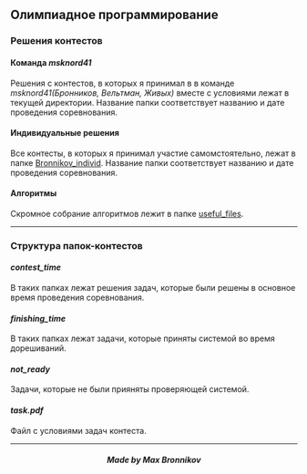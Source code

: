 ## Олимпиадное программирование


### Решения контестов


#### Команда *msknord41*

Решения с контестов, в которых я принимал в в команде *msknord41(Бронников, Вельтман, Живых)* вместе с условиями лежат в текущей директории. Название папки соответствует названию и дате проведения соревнования.



#### Индивидуальные решения

Все контесты, в которых я принимал участие самомстоятельно, лежат в папке [Bronnikov_individ](Bronnikov_individ). Название папки соответствует названию и дате проведения соревнования.

#### Алгоритмы

Скромное собрание алгоритмов лежит в папке [useful_files](useful_files).

---------------------

### Структура папок-контестов

#### *contest_time*

В таких папках лежат решения задач, которые были решены  в основное время проведения соревнования.

#### *finishing_time*

В таких папках лежат задачи, которые приняты системой во время дорешиваний.

#### *not_ready*

Задачи, которые не были прияняты проверяющей системой. 


#### *task.pdf*

Файл с условиями задач контеста.

----------------------

##### <center> Made by Max Bronnikov </center>